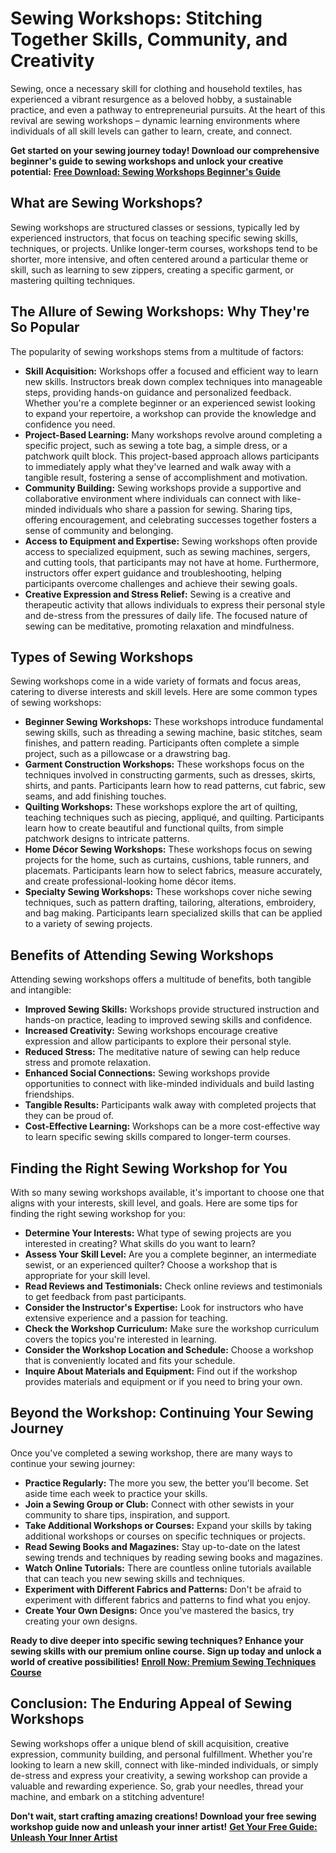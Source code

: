 # Sewing Workshops: Stitching Together Skills, Community, and Creativity

Sewing, once a necessary skill for clothing and household textiles, has experienced a vibrant resurgence as a beloved hobby, a sustainable practice, and even a pathway to entrepreneurial pursuits. At the heart of this revival are sewing workshops – dynamic learning environments where individuals of all skill levels can gather to learn, create, and connect.

**Get started on your sewing journey today! Download our comprehensive beginner's guide to sewing workshops and unlock your creative potential:** [**Free Download: Sewing Workshops Beginner's Guide**](https://udemywork.com/sewing-workshops)

## What are Sewing Workshops?

Sewing workshops are structured classes or sessions, typically led by experienced instructors, that focus on teaching specific sewing skills, techniques, or projects. Unlike longer-term courses, workshops tend to be shorter, more intensive, and often centered around a particular theme or skill, such as learning to sew zippers, creating a specific garment, or mastering quilting techniques.

## The Allure of Sewing Workshops: Why They're So Popular

The popularity of sewing workshops stems from a multitude of factors:

*   **Skill Acquisition:** Workshops offer a focused and efficient way to learn new skills. Instructors break down complex techniques into manageable steps, providing hands-on guidance and personalized feedback. Whether you're a complete beginner or an experienced sewist looking to expand your repertoire, a workshop can provide the knowledge and confidence you need.
*   **Project-Based Learning:** Many workshops revolve around completing a specific project, such as sewing a tote bag, a simple dress, or a patchwork quilt block. This project-based approach allows participants to immediately apply what they've learned and walk away with a tangible result, fostering a sense of accomplishment and motivation.
*   **Community Building:** Sewing workshops provide a supportive and collaborative environment where individuals can connect with like-minded individuals who share a passion for sewing. Sharing tips, offering encouragement, and celebrating successes together fosters a sense of community and belonging.
*   **Access to Equipment and Expertise:** Sewing workshops often provide access to specialized equipment, such as sewing machines, sergers, and cutting tools, that participants may not have at home. Furthermore, instructors offer expert guidance and troubleshooting, helping participants overcome challenges and achieve their sewing goals.
*   **Creative Expression and Stress Relief:** Sewing is a creative and therapeutic activity that allows individuals to express their personal style and de-stress from the pressures of daily life. The focused nature of sewing can be meditative, promoting relaxation and mindfulness.

## Types of Sewing Workshops

Sewing workshops come in a wide variety of formats and focus areas, catering to diverse interests and skill levels. Here are some common types of sewing workshops:

*   **Beginner Sewing Workshops:** These workshops introduce fundamental sewing skills, such as threading a sewing machine, basic stitches, seam finishes, and pattern reading. Participants often complete a simple project, such as a pillowcase or a drawstring bag.
*   **Garment Construction Workshops:** These workshops focus on the techniques involved in constructing garments, such as dresses, skirts, shirts, and pants. Participants learn how to read patterns, cut fabric, sew seams, and add finishing touches.
*   **Quilting Workshops:** These workshops explore the art of quilting, teaching techniques such as piecing, appliqué, and quilting. Participants learn how to create beautiful and functional quilts, from simple patchwork designs to intricate patterns.
*   **Home Décor Sewing Workshops:** These workshops focus on sewing projects for the home, such as curtains, cushions, table runners, and placemats. Participants learn how to select fabrics, measure accurately, and create professional-looking home décor items.
*   **Specialty Sewing Workshops:** These workshops cover niche sewing techniques, such as pattern drafting, tailoring, alterations, embroidery, and bag making. Participants learn specialized skills that can be applied to a variety of sewing projects.

## Benefits of Attending Sewing Workshops

Attending sewing workshops offers a multitude of benefits, both tangible and intangible:

*   **Improved Sewing Skills:** Workshops provide structured instruction and hands-on practice, leading to improved sewing skills and confidence.
*   **Increased Creativity:** Sewing workshops encourage creative expression and allow participants to explore their personal style.
*   **Reduced Stress:** The meditative nature of sewing can help reduce stress and promote relaxation.
*   **Enhanced Social Connections:** Sewing workshops provide opportunities to connect with like-minded individuals and build lasting friendships.
*   **Tangible Results:** Participants walk away with completed projects that they can be proud of.
*   **Cost-Effective Learning:** Workshops can be a more cost-effective way to learn specific sewing skills compared to longer-term courses.

## Finding the Right Sewing Workshop for You

With so many sewing workshops available, it's important to choose one that aligns with your interests, skill level, and goals. Here are some tips for finding the right sewing workshop for you:

*   **Determine Your Interests:** What type of sewing projects are you interested in creating? What skills do you want to learn?
*   **Assess Your Skill Level:** Are you a complete beginner, an intermediate sewist, or an experienced quilter? Choose a workshop that is appropriate for your skill level.
*   **Read Reviews and Testimonials:** Check online reviews and testimonials to get feedback from past participants.
*   **Consider the Instructor's Expertise:** Look for instructors who have extensive experience and a passion for teaching.
*   **Check the Workshop Curriculum:** Make sure the workshop curriculum covers the topics you're interested in learning.
*   **Consider the Workshop Location and Schedule:** Choose a workshop that is conveniently located and fits your schedule.
*   **Inquire About Materials and Equipment:** Find out if the workshop provides materials and equipment or if you need to bring your own.

## Beyond the Workshop: Continuing Your Sewing Journey

Once you've completed a sewing workshop, there are many ways to continue your sewing journey:

*   **Practice Regularly:** The more you sew, the better you'll become. Set aside time each week to practice your skills.
*   **Join a Sewing Group or Club:** Connect with other sewists in your community to share tips, inspiration, and support.
*   **Take Additional Workshops or Courses:** Expand your skills by taking additional workshops or courses on specific techniques or projects.
*   **Read Sewing Books and Magazines:** Stay up-to-date on the latest sewing trends and techniques by reading sewing books and magazines.
*   **Watch Online Tutorials:** There are countless online tutorials available that can teach you new sewing skills and techniques.
*   **Experiment with Different Fabrics and Patterns:** Don't be afraid to experiment with different fabrics and patterns to find what you enjoy.
*   **Create Your Own Designs:** Once you've mastered the basics, try creating your own designs.

**Ready to dive deeper into specific sewing techniques? Enhance your sewing skills with our premium online course. Sign up today and unlock a world of creative possibilities!** [**Enroll Now: Premium Sewing Techniques Course**](https://udemywork.com/sewing-workshops)

## Conclusion: The Enduring Appeal of Sewing Workshops

Sewing workshops offer a unique blend of skill acquisition, creative expression, community building, and personal fulfillment. Whether you're looking to learn a new skill, connect with like-minded individuals, or simply de-stress and express your creativity, a sewing workshop can provide a valuable and rewarding experience. So, grab your needles, thread your machine, and embark on a stitching adventure!

**Don't wait, start crafting amazing creations! Download your free sewing workshop guide now and unleash your inner artist!** [**Get Your Free Guide: Unleash Your Inner Artist**](https://udemywork.com/sewing-workshops)
